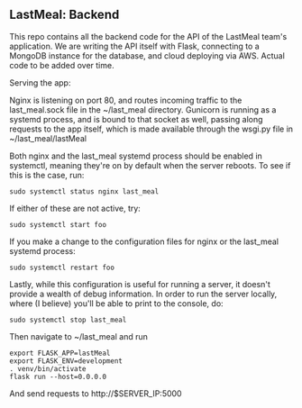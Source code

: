 ## LastMeal: Backend

This repo contains all the backend code for the API of the LastMeal team's application. We are writing the API itself with Flask, connecting to a MongoDB instance for the database, and cloud deploying via AWS. Actual code to be added over time. 

Serving the app:

Nginx is listening on port 80, and routes incoming traffic to the last\_meal.sock file in the ~/last\_meal directory. Gunicorn is running as a systemd process, and is bound to that socket as well, passing along requests to the app itself, which is made available through the wsgi.py file in ~/last\_meal/lastMeal

Both nginx and the last\_meal systemd process should be enabled in systemctl, meaning they're on by default when the server reboots. To see if this is the case, run:

```
sudo systemctl status nginx last_meal
```

If either of these are not active, try:

```
sudo systemctl start foo
```

If you make a change to the configuration files for nginx or the last\_meal systemd process:

```
sudo systemctl restart foo
```

Lastly, while this configuration is useful for running a server, it doesn't provide a wealth of debug information. In order to run the server locally, where (I believe) you'll be able to print to the console, do:

```
sudo systemctl stop last_meal
```

Then navigate to ~/last\_meal and run 

```
export FLASK_APP=lastMeal
export FLASK_ENV=development
. venv/bin/activate
flask run --host=0.0.0.0
```

And send requests to http://$SERVER\_IP:5000
